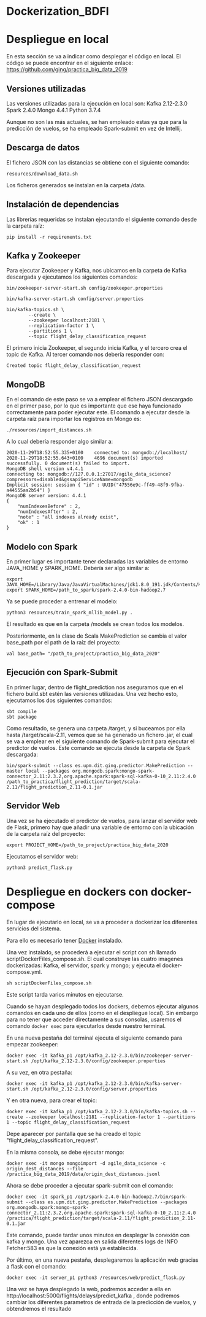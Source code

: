 # Dockerization_BDFI


# Despliegue en local
En esta sección se va a indicar como desplegar el código en local. El código se puede encontrar en el siguiente enlace: https://github.com/ging/practica_big_data_2019
## Versiones utilizadas
Las versiones utilizadas para la ejecución en local son:
Kafka 2.12-2.3.0
Spark 2.4.0
Mongo 4.4.1
Python 3.7.4

Aunque no son las más actuales, se han empleado estas ya que para la predicción de vuelos, se ha empleado Spark-submit en vez de Intellij.

## Descarga de datos
El fichero JSON con las distancias se obtiene con el siguiente comando:

```
resources/download_data.sh
```

Los ficheros generados se instalan en la carpeta /data.

## Instalación de dependencias
Las librerías requeridas se instalan ejecutando el siguiente comando desde la carpeta raíz:

```
pip install -r requirements.txt
```

## Kafka y Zookeeper
Para ejecutar Zookeeper y Kafka, nos ubicamos en la carpeta de Kafka descargada y ejecutamos los siguientes comandos:

```
bin/zookeeper-server-start.sh config/zookeeper.properties

bin/kafka-server-start.sh config/server.properties

bin/kafka-topics.sh \
        --create \
        --zookeeper localhost:2181 \
        --replication-factor 1 \
        --partitions 1 \
        --topic flight_delay_classification_request

```

El primero inicia Zookeeper, el segundo inicia Kafka, y el tercero crea el topic de Kafka. Al tercer comando nos debería responder con:

```
Created topic flight_delay_classification_request
```

## MongoDB
En el comando de este paso se va a emplear el fichero JSON descargado en el primer paso, por lo que es importante que ese haya funcionado correctamente para poder ejecutar este. El comando a ejecutar desde la carpeta raíz para importar los registros en Mongo es:
```
./resources/import_distances.sh
```
A lo cual debería responder algo similar a:
```
2020-11-29T18:52:55.335+0100	connected to: mongodb://localhost/
2020-11-29T18:52:55.643+0100	4696 document(s) imported successfully. 0 document(s) failed to import.
MongoDB shell version v4.4.1
connecting to: mongodb://127.0.0.1:27017/agile_data_science?compressors=disabled&gssapiServiceName=mongodb
Implicit session: session { "id" : UUID("47556e9c-ff49-48f9-9fba-a44555aa2b54") }
MongoDB server version: 4.4.1
{
	"numIndexesBefore" : 2,
	"numIndexesAfter" : 2,
	"note" : "all indexes already exist",
	"ok" : 1
}
```

## Modelo con Spark
En primer lugar es importante tener declaradas las variables de entorno JAVA_HOME y SPARK_HOME. Debería ser algo similar a:
```
export JAVA_HOME=/Library/Java/JavaVirtualMachines/jdk1.8.0_191.jdk/Contents/Home 
export SPARK_HOME=/path_to_spark/spark-2.4.0-bin-hadoop2.7 
```

Ya se puede proceder a entrenar el modelo:
```
python3 resources/train_spark_mllib_model.py .
```

El resultado es que en la carpeta /models se crean todos los modelos.

Posteriormente, en la clase de Scala MakePrediction se cambia el valor base_path por el path de la raíz del proyecto:
```
val base_path= "/path_to_project/practica_big_data_2020" 
```

## Ejecución con Spark-Submit
En primer lugar, dentro de flight_prediction nos aseguramos que en el fichero build.sbt estén las versiones utilizadas. Una vez hecho esto, ejecutamos los dos siguientes comandos:
```
sbt compile
sbt package
```

Como resultado, se genera una carpeta /target, y si buceamos por ella hasta /target/scala-2.11, vemos que se ha generado un fichero .jar, el cual se va a emplear en el siguiente comando de Spark-submit para ejecutar el predictor de vuelos. Este comando se ejecuta desde la carpeta de Spark descargada:
```
bin/spark-submit --class es.upm.dit.ging.predictor.MakePrediction --master local --packages org.mongodb.spark:mongo-spark-connector_2.11:2.3.2,org.apache.spark:spark-sql-kafka-0-10_2.11:2.4.0 /path_to_practica/flight_prediction/target/scala-2.11/flight_prediction_2.11-0.1.jar
```

## Servidor Web
Una vez se ha ejecutado el predictor de vuelos, para lanzar el servidor web de Flask, primero hay que añadir una variable de entorno con la ubicación de la carpeta raíz del proyecto:
```
export PROJECT_HOME=/path_to_project/practica_big_data_2020 
```

Ejecutamos el servidor web:
```
python3 predict_flask.py
```

# Despliegue en dockers con docker-compose
 
En lugar de ejecutarlo en local, se va a proceder a dockerizar los diferentes servicios del sistema.

Para ello es necesario tener [Docker](https://docs.docker.com/install/) instalado.

Una vez instalado, se procederá a ejecutar el script con sh llamado scriptDockerFiles_compose.sh. El cual construye las cuatro imagenes dockerizadas: Kafka, el servidor, spark y mongo; y ejecuta el docker-compose.yml.

```
sh scriptDockerFiles_compose.sh
```
Este script tarda varios minutos en ejecutarse. 


Cuando se hayan desplegado todos los dockers, debemos ejecutar algunos comandos en cada uno de ellos (como en el despliegue local). Sin embargo para no tener que acceder directamente a sus consolas, usaremos el comando  ```docker exec``` para ejecutarlos desde nuestro terminal.

En una nueva pestaña del terminal ejecuta el siguiente comando para empezar zookeeper:
```
docker exec -it kafka_p1 /opt/kafka_2.12-2.3.0/bin/zookeeper-server-start.sh /opt/kafka_2.12-2.3.0/config/zookeeper.properties

```
A su vez, en otra pestaña:
```
docker exec -it kafka_p1 /opt/kafka_2.12-2.3.0/bin/kafka-server-start.sh /opt/kafka_2.12-2.3.0/config/server.properties

```
Y en otra nueva, para crear el topic:
```
docker exec -it kafka_p1 /opt/kafka_2.12-2.3.0/bin/kafka-topics.sh --create --zookeeper localhost:2181 --replication-factor 1 --partitions 1 --topic flight_delay_classification_request

```
Depe aparecer por pantalla que se ha creado el topic "flight_delay_classification_request". 

En la misma consola, se debe ejecutar mongo:
```
docker exec -it mongo mongoimport -d agile_data_science -c origin_dest_distances --file /practica_big_data_2019/data/origin_dest_distances.jsonl

```

Ahora se debe proceder a ejecutar spark-submit con el comando:

```
docker exec -it spark_p1 /opt/spark-2.4.0-bin-hadoop2.7/bin/spark-submit --class es.upm.dit.ging.predictor.MakePrediction --packages org.mongodb.spark:mongo-spark-connector_2.11:2.3.2,org.apache.spark:spark-sql-kafka-0-10_2.11:2.4.0 /practica/flight_prediction/target/scala-2.11/flight_prediction_2.11-0.1.jar

```
Este comando, puede tardar unos minutos en desplegar la conexión con kafka y mongo. Una vez aparezca en salida diferentes logs de INFO Fetcher:583 es que la conexión está ya establecida.

Por último, en una nueva pestaña, desplegaremos la aplicación web gracias a flask con el comando:

```
docker exec -it server_p1 python3 /resources/web/predict_flask.py
```

Una vez se haya desplegado la web, podremos acceder a ella en http://localhost:5000/flights/delays/predict_kafka , donde podremos cambiar los diferentes parametros de entrada de la predicción de vuelos, y obtendremos el resultado







